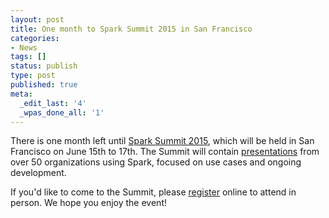 ```yaml
---
layout: post
title: One month to Spark Summit 2015 in San Francisco
categories:
- News
tags: []
status: publish
type: post
published: true
meta:
  _edit_last: '4'
  _wpas_done_all: '1'
---
```


There is one month left until <a href="https://spark-summit.org/2015/">Spark Summit 2015</a>, which
will be held in San Francisco on June 15th to 17th.
The Summit will contain <a href="https://spark-summit.org/2015/schedule/">presentations</a> from over 50 organizations using Spark, focused on use cases and ongoing development.

If you'd like to come to the Summit, please
<a href="http://prevalentdesignevents.com/sparksummit2015/registration.aspx">register</a>
online to attend in person. We hope you enjoy the event!
